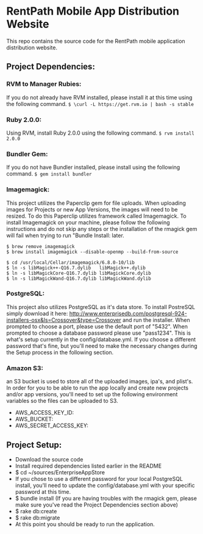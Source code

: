 RentPath Mobile App Distribution Website
================================

This repo contains the source code for the RentPath mobile application distribution website.

Project Dependencies:
------------------------------

### RVM to Manager Rubies:
If you do not already have RVM installed, please install it at this time using the following command.
``` $ \curl -L https://get.rvm.io | bash -s stable ```

### Ruby 2.0.0:
Using RVM, install Ruby 2.0.0 using the following command.
``` $ rvm install 2.0.0 ```

### Bundler Gem:
If you do not have Bundler installed, please install using the following command.
``` $ gem install bundler ```

### Imagemagick:
This project utilizes the Paperclip gem for file uploads. When uploading images for Projects or new App Versions, the images will need to be resized. To do this Paperclip utilizes framework called Imagemagick. To install Imagemagick on your machine, please follow the following instructions and do not skip any steps or the installation of the rmagick gem will fail when trying to run "Bundle Install: later.

```
$ brew remove imagemagick
$ brew install imagemagick --disable-openmp --build-from-source

$ cd /usr/local/Cellar/imagemagick/6.8.0-10/lib
$ ln -s libMagick++-Q16.7.dylib   libMagick++.dylib
$ ln -s libMagickCore-Q16.7.dylib libMagickCore.dylib
$ ln -s libMagickWand-Q16.7.dylib libMagickWand.dylib
```

### PostgreSQL:
This project also utilizes PostgreSQL as it's data store. To install PostreSQL simply download it here: http://www.enterprisedb.com/postgresql-924-installers-osx&ls=Crossover&type=Crossover and run the installer. When prompted to choose a port, please use the default port of "5432". When prompted to choose a database password please use "pass1234". This is what's setup currently in the config/database.yml. If you choose a different password that's fine, but you'll need to make the necessary changes during the Setup process in the following section.

### Amazon S3:
an S3 bucket is used to store all of the uploaded images, ipa's, and plist's. In order for you to be able to run the app locally and create new projects and/or app versions, you'll need to set up the following environment variables so the files can be uploaded to S3.

- AWS_ACCESS_KEY_ID:
- AWS_BUCKET:
- AWS_SECRET_ACCESS_KEY:

Project Setup:
-------------------

- Download the source code
- Install required dependencies listed earlier in the README
- $ cd ~/sources/EnterpriseAppStore
- If you chose to use a different password for your local PostgreSQL install, you'll need to update the config/database.yml with your specific password at this time.
- $ bundle install (If you are having troubles with the rmagick gem, please make sure you've read the Project Dependencies section above)
- $ rake db:create
- $ rake db:migrate
- At this point you should be ready to run the application.